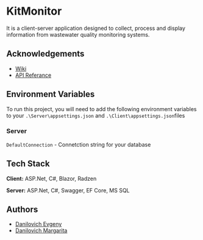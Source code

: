 
# KitMonitor

It is a client-server application designed to collect, process and display information from wastewater quality monitoring systems.





## Acknowledgements

 - [Wiki]()
 - [API Referance]()


## Environment Variables

To run this project, you will need to add the following environment variables to your `.\Server\appsettings.json` and `.\Client\appsettings.json`files 

### Server
`DefaultConnection` - Connetction string for your database



## Tech Stack

**Client:** ASP.Net, C#, Blazor, Radzen

**Server:** ASP.Net, C#, Swagger, EF Core, MS SQL


## Authors

- [Danilovich Evgeny](https://www.github.com/Kitaety)
- [Danilovich Margarita](https://github.com/misissweet)

